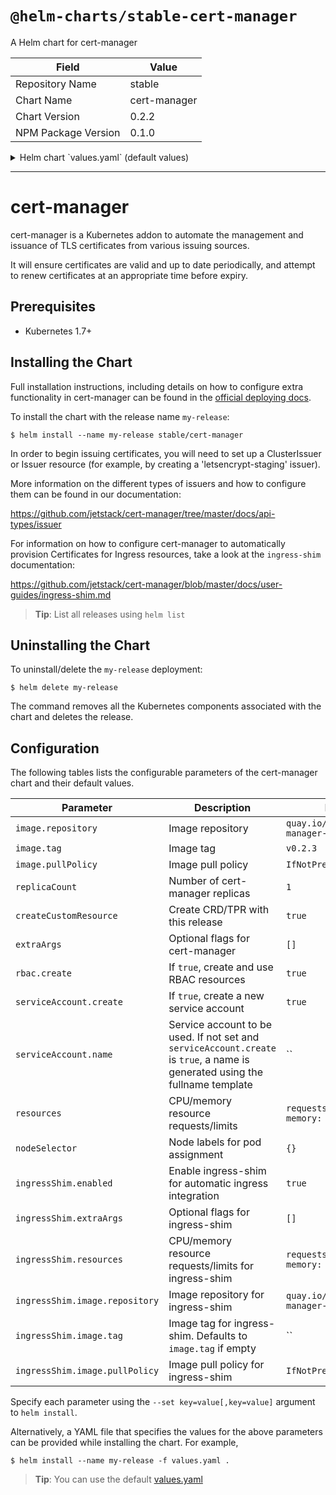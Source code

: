# `@helm-charts/stable-cert-manager`

A Helm chart for cert-manager

| Field               | Value        |
| ------------------- | ------------ |
| Repository Name     | stable       |
| Chart Name          | cert-manager |
| Chart Version       | 0.2.2        |
| NPM Package Version | 0.1.0        |

<details>

<summary>Helm chart `values.yaml` (default values)</summary>

```yaml
# Default values for cert-manager.
# This is a YAML-formatted file.
# Declare variables to be passed into your templates.
replicaCount: 1

image:
  repository: quay.io/jetstack/cert-manager-controller
  tag: v0.2.3
  pullPolicy: IfNotPresent

createCustomResource: true

rbac:
  # Specifies whether RBAC resources should be created
  create: true

serviceAccount:
  # Specifies whether a service account should be created
  create: true
  # The name of the service account to use.
  # If not set and create is true, a name is generated using the fullname template
  name:

# Optional additional arguments
extraArgs:
  []
  # Use this flag to set a namespace that cert-manager will use to store
  # supporting resources required for each ClusterIssuer (default is kube-system)
  # - --cluster-resource-namespace=kube-system

resources:
  {}
  # requests:
  #   cpu: 10m
  #   memory: 32Mi

nodeSelector: {}

ingressShim:
  enabled: true

  # Optional additional arguments for ingress-shim
  extraArgs: []

  resources:
    {}
    # requests:
    #   cpu: 10m
    #   memory: 32Mi

  image:
    repository: quay.io/jetstack/cert-manager-ingress-shim

    # Defaults to image.tag.
    # You should only change this if you know what you are doing!
    # tag: v0.2.3

    pullPolicy: IfNotPresent
```

</details>

---

# cert-manager

cert-manager is a Kubernetes addon to automate the management and issuance of
TLS certificates from various issuing sources.

It will ensure certificates are valid and up to date periodically, and attempt
to renew certificates at an appropriate time before expiry.

## Prerequisites

- Kubernetes 1.7+

## Installing the Chart

Full installation instructions, including details on how to configure extra
functionality in cert-manager can be found in the [official deploying docs](https://github.com/jetstack/cert-manager/blob/master/docs/user-guides/deploying.md#addendum).

To install the chart with the release name `my-release`:

```console
$ helm install --name my-release stable/cert-manager
```

In order to begin issuing certificates, you will need to set up a ClusterIssuer
or Issuer resource (for example, by creating a 'letsencrypt-staging' issuer).

More information on the different types of issuers and how to configure them
can be found in our documentation:

https://github.com/jetstack/cert-manager/tree/master/docs/api-types/issuer

For information on how to configure cert-manager to automatically provision
Certificates for Ingress resources, take a look at the `ingress-shim`
documentation:

https://github.com/jetstack/cert-manager/blob/master/docs/user-guides/ingress-shim.md

> **Tip**: List all releases using `helm list`

## Uninstalling the Chart

To uninstall/delete the `my-release` deployment:

```console
$ helm delete my-release
```

The command removes all the Kubernetes components associated with the chart and deletes the release.

## Configuration

The following tables lists the configurable parameters of the cert-manager chart and their default values.

| Parameter                      | Description                                                                                                                   | Default                                      |
| ------------------------------ | ----------------------------------------------------------------------------------------------------------------------------- | -------------------------------------------- |
| `image.repository`             | Image repository                                                                                                              | `quay.io/jetstack/cert-manager-controller`   |
| `image.tag`                    | Image tag                                                                                                                     | `v0.2.3`                                     |
| `image.pullPolicy`             | Image pull policy                                                                                                             | `IfNotPresent`                               |
| `replicaCount`                 | Number of cert-manager replicas                                                                                               | `1`                                          |
| `createCustomResource`         | Create CRD/TPR with this release                                                                                              | `true`                                       |
| `extraArgs`                    | Optional flags for cert-manager                                                                                               | `[]`                                         |
| `rbac.create`                  | If `true`, create and use RBAC resources                                                                                      | `true`                                       |
| `serviceAccount.create`        | If `true`, create a new service account                                                                                       | `true`                                       |
| `serviceAccount.name`          | Service account to be used. If not set and `serviceAccount.create` is `true`, a name is generated using the fullname template | ``                                           |
| `resources`                    | CPU/memory resource requests/limits                                                                                           | `requests: {cpu: 10m, memory: 32Mi}`         |
| `nodeSelector`                 | Node labels for pod assignment                                                                                                | `{}`                                         |
| `ingressShim.enabled`          | Enable ingress-shim for automatic ingress integration                                                                         | `true`                                       |
| `ingressShim.extraArgs`        | Optional flags for ingress-shim                                                                                               | `[]`                                         |
| `ingressShim.resources`        | CPU/memory resource requests/limits for ingress-shim                                                                          | `requests: {cpu: 10m, memory: 32Mi}`         |
| `ingressShim.image.repository` | Image repository for ingress-shim                                                                                             | `quay.io/jetstack/cert-manager-ingress-shim` |
| `ingressShim.image.tag`        | Image tag for ingress-shim. Defaults to `image.tag` if empty                                                                  | ``                                           |
| `ingressShim.image.pullPolicy` | Image pull policy for ingress-shim                                                                                            | `IfNotPresent`                               |

Specify each parameter using the `--set key=value[,key=value]` argument to `helm install`.

Alternatively, a YAML file that specifies the values for the above parameters can be provided while installing the chart. For example,

```console
$ helm install --name my-release -f values.yaml .
```

> **Tip**: You can use the default [values.yaml](values.yaml)
